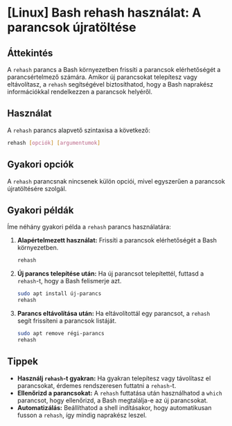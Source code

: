 # [Linux] Bash rehash használat: A parancsok újratöltése

## Áttekintés
A `rehash` parancs a Bash környezetben frissíti a parancsok elérhetőségét a parancsértelmező számára. Amikor új parancsokat telepítesz vagy eltávolítasz, a `rehash` segítségével biztosíthatod, hogy a Bash naprakész információkkal rendelkezzen a parancsok helyéről.

## Használat
A `rehash` parancs alapvető szintaxisa a következő:

```bash
rehash [opciók] [argumentumok]
```

## Gyakori opciók
A `rehash` parancsnak nincsenek külön opciói, mivel egyszerűen a parancsok újratöltésére szolgál.

## Gyakori példák
Íme néhány gyakori példa a `rehash` parancs használatára:

1. **Alapértelmezett használat:**
   Frissíti a parancsok elérhetőségét a Bash környezetben.
   ```bash
   rehash
   ```

2. **Új parancs telepítése után:**
   Ha új parancsot telepítettél, futtasd a `rehash`-t, hogy a Bash felismerje azt.
   ```bash
   sudo apt install új-parancs
   rehash
   ```

3. **Parancs eltávolítása után:**
   Ha eltávolítottál egy parancsot, a `rehash` segít frissíteni a parancsok listáját.
   ```bash
   sudo apt remove régi-parancs
   rehash
   ```

## Tippek
- **Használj `rehash`-t gyakran:** Ha gyakran telepítesz vagy távolítasz el parancsokat, érdemes rendszeresen futtatni a `rehash`-t.
- **Ellenőrizd a parancsokat:** A `rehash` futtatása után használhatod a `which` parancsot, hogy ellenőrizd, a Bash megtalálja-e az új parancsokat.
- **Automatizálás:** Beállíthatod a shell indításakor, hogy automatikusan fusson a `rehash`, így mindig naprakész leszel.